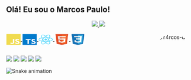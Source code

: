 ## Olá! Eu sou o Marcos Paulo!
<div align="center">
  <a href="https://github.com/m4rcos-dev">
  <img height="180em" src="https://github-readme-stats.vercel.app/api?username=m4rcos-dev&show_icons=true&theme=dark&include_all_commits=true&count_private=true"/>
  <img height="180em" src="https://github-readme-stats.vercel.app/api/top-langs/?username=m4rcos-dev&layout=compact&langs_count=7&theme=dark"/>
</div>
</div>
<div style="display: inline_block"><br>
  <img align="center" alt="m4rcos-Js" height="30" width="40" src="https://raw.githubusercontent.com/devicons/devicon/master/icons/javascript/javascript-plain.svg">
  <img align="center" alt="m4rcos-Ts" height="30" width="40" src="https://raw.githubusercontent.com/devicons/devicon/master/icons/typescript/typescript-plain.svg">
  <img align="center" alt="m4rcos-React" height="30" width="40" src="https://raw.githubusercontent.com/devicons/devicon/master/icons/react/react-original.svg">
  <img align="center" alt="m4rcos-HTML" height="30" width="40" src="https://raw.githubusercontent.com/devicons/devicon/master/icons/html5/html5-original.svg">
  <img align="center" alt="m4rcos-CSS" height="30" width="40" src="https://raw.githubusercontent.com/devicons/devicon/master/icons/css3/css3-original.svg">
  <img align="right" alt="m4rcos-dev" height="260" style="border-radius:50px" src="https://i.imgur.com/dmf6VH3.png">
</div>

##

<div> 
  <a href="https://instagram.com/m4rcos.dev" target="_blank"><img src="https://img.shields.io/badge/-Instagram-%23E4405F?style=for-the-badge&logo=instagram&logoColor=white" target="_blank"></a>
 	<a href="https://www.twitch.tv/novatogamertv" target="_blank"><img src="https://img.shields.io/badge/Twitch-9146FF?style=for-the-badge&logo=twitch&logoColor=white" target="_blank"></a>
 <a href="https://discord.gg/NCDWYm2hmd" target="_blank"><img src="https://img.shields.io/badge/Discord-7289DA?style=for-the-badge&logo=discord&logoColor=white" target="_blank"></a> 
  <a href = "mailto:dev.marcospereira@gmail.com"><img src="https://img.shields.io/badge/-Gmail-%23333?style=for-the-badge&logo=gmail&logoColor=white" target="_blank"></a>
  <a href="http://www.linkedin.com/in/dev-marcospaulo" target="_blank"><img src="https://img.shields.io/badge/-LinkedIn-%230077B5?style=for-the-badge&logo=linkedin&logoColor=white" target="_blank"></a> 
  
  ![Snake animation](https://github.com/m4rcos-dev/m4rcos-dev/blob/output/github-contribution-grid-snake.svg)
  
  </div>
